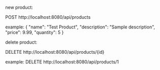 new product:

POST http://localhost:8080/api/products

example:
{
  "name": "Test Product",
  "description": "Sample description",
  "price": 9.99,
  "quantity": 5
}


delete product:

DELETE http://localhost:8080/api/products/{id}

example:
DELETE http://localhost:8080/api/products/1
